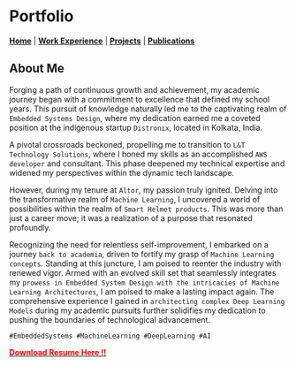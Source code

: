 # Portfolio

[**Home**](index.md) | [**Work Experience**](experience.md) | [**Projects**](projects.md) | [**Publications**](publication.md)

## About Me

Forging a path of continuous growth and achievement, my academic journey began with a commitment to excellence that defined my school years. This pursuit of knowledge naturally led me to the captivating realm of `Embedded Systems Design`, where my dedication earned me a coveted position at the indigenous startup `Distronix`, located in Kolkata, India.

A pivotal crossroads beckoned, propelling me to transition to `L&T Technology Solutions`, where I honed my skills as an accomplished `AWS developer` and consultant. This phase deepened my technical expertise and widened my perspectives within the dynamic tech landscape.

However, during my tenure at `Altor`, my passion truly ignited. Delving into the transformative realm of `Machine Learning`, I uncovered a world of possibilities within the realm of `Smart Helmet products`. This was more than just a career move; it was a realization of a purpose that resonated profoundly.

Recognizing the need for relentless self-improvement, I embarked on a journey `back to academia`, driven to fortify my grasp of `Machine Learning concepts`. Standing at this juncture, I am poised to reenter the industry with renewed vigor. Armed with an evolved skill set that seamlessly integrates my `prowess in Embedded System Design with the intricacies of Machine Learning Architectures`, I am poised to make a lasting impact again. The comprehensive experience I gained in `architecting complex Deep Learning Models` during my academic pursuits further solidifies my dedication to pushing the boundaries of technological advancement.

`#EmbeddedSystems #MachineLearning #DeepLearning #AI`

[<span style="color: red;">**Download Resume Here !!**</span>](/pdf/AnindaGhosh_Resume.pdf)
